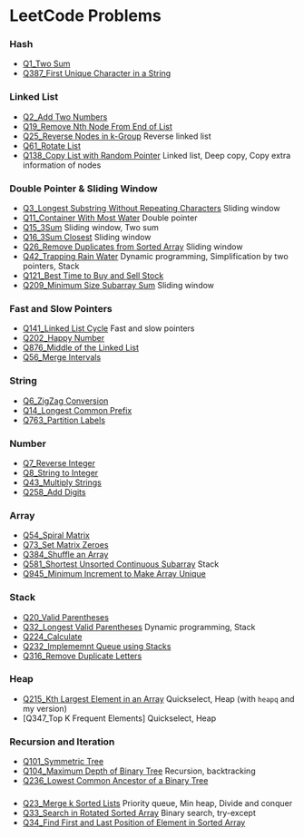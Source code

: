 # LeetCode Problems


### Hash

* [Q1_Two Sum](/Problems/TwoSum/)
* [Q387_First Unique Character in a String](/Problems/UniCh-387.ipynb)

### Linked List

* [Q2_Add Two Numbers](/Problems/AddTwoNum/)
* [Q19_Remove Nth Node From End of List](/Problems/n-th_NodeFromEnd-19.ipynb)
* [Q25_Reverse Nodes in k-Group](/Problems/RevNodes-k-Group-25.ipynb) Reverse linked list
* [Q61_Rotate List](/Problems/RotateList-61.ipynb)
* [Q138_Copy List with Random Pointer](/Problems/CopyListRandom-138.ipynb) Linked list, Deep copy, Copy extra information of nodes

### Double Pointer & Sliding Window
* [Q3_Longest Substring Without Repeating Characters](/Problems/SubstringNoRepeat-3.ipynb) Sliding window
* [Q11_Container With Most Water](/Problems/MostWater-11.ipynb) Double pointer
* [Q15_3Sum](/Problems/3Sum-15.ipynb) Sliding window, Two sum
* [Q16_3Sum Closest](/Problems/3SumClosest-16.ipynb) Sliding window
* [Q26_Remove Duplicates from Sorted Array](/Problems/RemoveDup-26.ipynb) Sliding window
* [Q42_Trapping Rain Water](/Problems/TrapRain-42.ipynb) Dynamic programming, Simplification by two pointers, Stack
* [Q121_Best Time to Buy and Sell Stock](/Problems/Stock-121.ipynb) 
* [Q209_Minimum Size Subarray Sum](/Problems/MinSubarraySum-209.ipynb) Sliding window

### Fast and Slow Pointers
* [Q141_Linked List Cycle](/Problems/LinkedListCycle-141.ipynb) Fast and slow pointers
* [Q202_Happy Number](/Problems/HappyNum-202.ipynb)
* [Q876_Middle of the Linked List](/Problems/MiddleNode-876.ipynb)
* [Q56_Merge Intervals](/Problems/MergeInt-56.ipynb)

### String
* [Q6_ZigZag Conversion](/Problems/ZigzagConvension-6.ipynb)
* [Q14_Longest Common Prefix](/Problems/LongCommonPrefix-14.ipynb)
* [Q763_Partition Labels](/Problems/PartitionLabel-763.ipynb)

### Number
* [Q7_Reverse Integer](/Problems/ReverseInteger-7.ipynb)
* [Q8_String to Integer](/Problems/StringtoInteger-8.ipynb)
* [Q43_Multiply Strings](/Problems/MultiplyString-43.ipynb)
* [Q258_Add Digits](/Problems/AddDigit-258.ipynb)

### Array
* [Q54_Spiral Matrix](/Problems/SpiralMatrix-54.ipynb)
* [Q73_Set Matrix Zeroes](/Problems/SetMatrixZeroes-73.ipynb)
* [Q384_Shuffle an Array](/Problems/ShuffleArray-384.ipynb)
* [Q581_Shortest Unsorted Continuous Subarray](/Problems/ShortAscend-581.ipynb) Stack
* [Q945_Minimum Increment to Make Array Unique](/Problems/MinIncrementUnique-945.ipynb) 

### Stack
* [Q20_Valid Parentheses](/Problems/ValidParenthesis-20.ipynb)
* [Q32_Longest Valid Parentheses](/Problems/LongestParen-32.ipynb) Dynamic programming, Stack
* [Q224_Calculate](/Problems/Calculate-224.ipynb)
* [Q232_Implememnt Queue using Stacks](/Problems/QueueStack-232.ipynb)
* [Q316_Remove Duplicate Letters](/Problems/RemoveDupLetter-316.ipynb)

### Heap
* [Q215_Kth Largest Element in an Array](/Problems/KthLargest-215.ipynb) Quickselect, Heap (with `heapq` and my version)
* [Q347_Top K Frequent Elements] Quickselect, Heap

### Recursion and Iteration
* [Q101_Symmetric Tree](/Problems/SymmetricTree-101.ipynb)
* [Q104_Maximum Depth of Binary Tree](/Problems/MaxDepth-104.ipynb) Recursion, backtracking
* [Q236_Lowest Common Ancestor of a Binary Tree](/Problems/LCABinTree-236.ipynb)

###
* [Q23_Merge k Sorted Lists](/Problems/MergeSortedLists-23.ipynb) Priority queue, Min heap, Divide and conquer
* [Q33_Search in Rotated Sorted Array](/Problems/SearchRotatedSortArray-33.ipynb) Binary search, try-except
* [Q34_Find First and Last Position of Element in Sorted Array](/Problems/FirstLastElement-34.ipynb)


